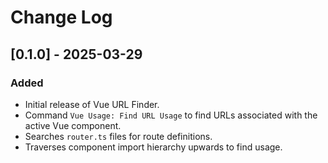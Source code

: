 # Change Log

## [0.1.0] - 2025-03-29

### Added
- Initial release of Vue URL Finder.
- Command `Vue Usage: Find URL Usage` to find URLs associated with the active Vue component.
- Searches `router.ts` files for route definitions.
- Traverses component import hierarchy upwards to find usage.